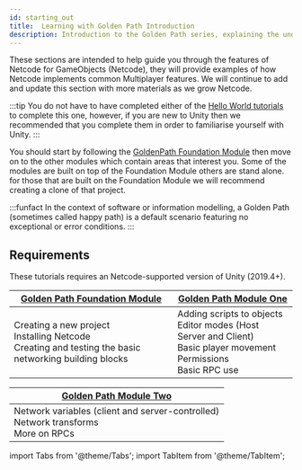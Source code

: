 ```yaml
---
id: starting_out
title:  Learning with Golden Path Introduction
description: Introduction to the Golden Path series, explaining the underliying aim of the series 
---
```


These sections are intended to help guide you through the features of  Netcode for GameObjects (Netcode), they will provide  examples of how Netcode implements common  Multiplayer features. We will continue to add and update this section with more materials as we grow Netcode.  

:::tip
You do not have to have completed either of the [Hello World tutorials](../helloworld/helloworldintro.md) to complete this one, however, if you are new to Unity then we recommended that you complete them in order to familiarise yourself with Unity.
:::

You should start by following the [GoldenPath Foundation Module](../../tutorials/goldenpath_series/goldenpath_foundation_module.md) then move on to the other modules which contain areas that interest you. Some of the modules are built on top of the Foundation Module others are stand alone. for those that are built on the Foundation Module we will recommend creating a clone of that project.

:::funfact
In the context of software or information modelling, a Golden Path (sometimes called happy path) is a default scenario featuring no exceptional or error conditions.
:::


## Requirements

These tutorials requires an Netcode-supported version of Unity (2019.4+).


<div class="table-columns-plain">

 
|<div class="buttons-pages"><a class="button button--outline button--secondary button--lg" href="goldenpath_foundation_module">Golden Path Foundation Module</a></div>| <div class="buttons-pages"><a class="button button--outline button--secondary button--lg" href="goldenpath_one"> Golden Path Module One</a></div>| 
| --- | --- |
| Creating a new project<br/>  Installing Netcode<br/>   Creating and testing the basic networking building blocks<br/> |   Adding scripts to objects<br/> Editor modes (Host Server and Client)<br/> Basic player movement<br/>Permissions <br/>Basic RPC use  |
</div>
<div class="table-columns-plain">

| <div class="buttons-pages"><a class="button button--outline button--secondary button--lg" href="goldenpath_two">Golden Path Module Two</a></div>|
| --- | 
|  Network variables (client and server-controlled)<br/> Network transforms <br/> More on RPCs|


</div>


import Tabs from '@theme/Tabs';
import TabItem from '@theme/TabItem';








